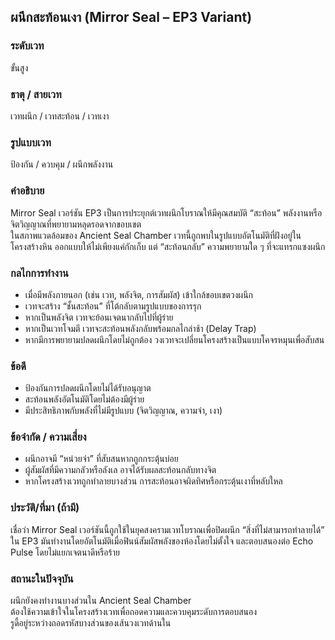 ## ผนึกสะท้อนเงา (Mirror Seal – EP3 Variant)

### ระดับเวท
ขั้นสูง

### ธาตุ / สายเวท
เวทผนึก / เวทสะท้อน / เวทเงา

### รูปแบบเวท
ป้องกัน / ควบคุม / ผนึกพลังงาน

### คำอธิบาย
Mirror Seal เวอร์ชัน EP3 เป็นการประยุกต์เวทผนึกโบราณให้มีคุณสมบัติ “สะท้อน” พลังงานหรือจิตวิญญาณที่พยายามหลุดรอดจากขอบเขต  
ในสภาพแวดล้อมของ Ancient Seal Chamber เวทนี้ถูกพบในรูปแบบอัตโนมัติที่ฝังอยู่ในโครงสร้างหิน ออกแบบให้ไม่เพียงแค่กักเก็บ แต่ “สะท้อนกลับ” ความพยายามใด ๆ ที่จะแทรกแซงผนึก

### กลไกการทำงาน
* เมื่อมีพลังภายนอก (เช่น เวท, พลังจิต, การสัมผัส) เข้าใกล้ขอบเขตวงผนึก
* เวทจะสร้าง “ชั้นสะท้อน” ที่โต้กลับตามรูปแบบของการรุก
* หากเป็นพลังจิต เวทจะย้อนเจตนากลับไปที่ผู้ร่าย
* หากเป็นเวทโจมตี เวทจะสะท้อนพลังกลับพร้อมกลไกล่าช้า (Delay Trap)
* หากมีการพยายามปลดผนึกโดยไม่ถูกต้อง วงเวทจะเปลี่ยนโครงสร้างเป็นแบบโคจรหมุนเพื่อสับสน

### ข้อดี
* ป้องกันการปลดผนึกโดยไม่ได้รับอนุญาต
* สะท้อนพลังอัตโนมัติโดยไม่ต้องมีผู้ร่าย
* มีประสิทธิภาพกับพลังที่ไม่มีรูปแบบ (จิตวิญญาณ, ความจำ, เงา)

### ข้อจำกัด / ความเสี่ยง
* ผนึกอาจมี “หน่วยจำ” ที่สับสนหากถูกกระตุ้นบ่อย
* ผู้สัมผัสที่มีความกลัวหรือลังเล อาจได้รับผลสะท้อนกลับทางจิต
* หากโครงสร้างเวทถูกทำลายบางส่วน การสะท้อนอาจผิดทิศหรือกระตุ้นเงาที่หลับใหล

### ประวัติ/ที่มา (ถ้ามี)
เชื่อว่า Mirror Seal เวอร์ชันนี้ถูกใช้ในยุคสงครามเวทโบราณเพื่อปิดผนึก “สิ่งที่ไม่สามารถทำลายได้”  
ใน EP3 มันทำงานโดยอัตโนมัติเมื่อฟินน์สัมผัสพลังของห้องโดยไม่ตั้งใจ และตอบสนองต่อ Echo Pulse โดยไม่แยกเจตนาดีหรือร้าย

### สถานะในปัจจุบัน
ผนึกยังคงทำงานบางส่วนใน Ancient Seal Chamber  
ต้องใช้ความเข้าใจในโครงสร้างเวทเพื่อถอดความและควบคุมระดับการตอบสนอง  
รูดี้อยู่ระหว่างถอดรหัสบางส่วนของเส้นวงเวทด้านใน